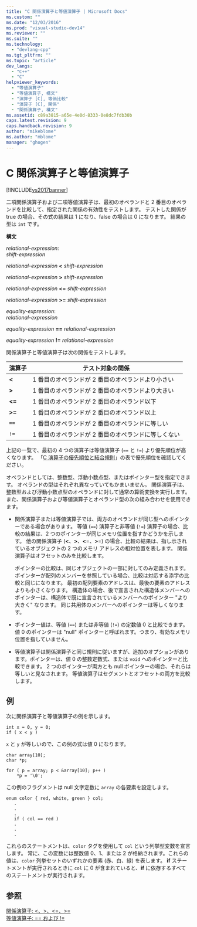 ```yaml
---
title: "C 関係演算子と等値演算子 | Microsoft Docs"
ms.custom: ""
ms.date: "12/03/2016"
ms.prod: "visual-studio-dev14"
ms.reviewer: ""
ms.suite: ""
ms.technology: 
  - "devlang-cpp"
ms.tgt_pltfrm: ""
ms.topic: "article"
dev_langs: 
  - "C++"
  - "C"
helpviewer_keywords: 
  - "等値演算子"
  - "等値演算子, 構文"
  - "演算子 [C], 等価比較"
  - "演算子 [C], 関係"
  - "関係演算子, 構文"
ms.assetid: c89a3815-a65e-4e0d-8333-0e8dc7fdb30b
caps.latest.revision: 9
caps.handback.revision: 9
author: "mikeblome"
ms.author: "mblome"
manager: "ghogen"
---
```

# C 関係演算子と等値演算子
[!INCLUDE[vs2017banner](../assembler/inline/includes/vs2017banner.md)]

二項関係演算子および二項等値演算子は、最初のオペランドと 2 番目のオペランドを比較して、指定された関係の有効性をテストします。  テストした関係が true の場合、その式の結果は 1 になり、false の場合は 0 になります。  結果の型は `int` です。  
  
 **構文**  
  
 *relational\-expression*:  
 *shift\-expression*  
  
 *relational\-expression*  **\<**  *shift\-expression*  
  
 *relational\-expression*  **\>**  *shift\-expression*  
  
 *relational\-expression*  **\<\=**  *shift\-expression*  
  
 *relational\-expression*  **\>\=**  *shift\-expression*  
  
 *equality\-expression*:  
 *relational\-expression*  
  
 *equality\-expression*  **\=\=**  *relational\-expression*  
  
 *equality\-expression*  **\!\=**  *relational\-expression*  
  
 関係演算子と等値演算子は次の関係をテストします。  
  
|演算子|テスト対象の関係|  
|---------|--------------|  
|**\<**|1 番目のオペランドが 2 番目のオペランドより小さい|  
|**\>**|1 番目のオペランドが 2 番目のオペランドより大きい|  
|**\<\=**|1 番目のオペランドが 2 番目のオペランド以下|  
|**\>\=**|1 番目のオペランドが 2 番目のオペランド以上|  
|`==`|1 番目のオペランドが 2 番目のオペランドに等しい|  
|`!=`|1 番目のオペランドが 2 番目のオペランドに等しくない|  
  
 上記の一覧で、最初の 4 つの演算子は等値演算子 \(`==` と `!=`\) より優先順位が高くなります。  「[C 演算子の優先順位と結合規則](../Topic/Precedence%20and%20Order%20of%20Evaluation.md)」の表で優先順位を確認してください。  
  
 オペランドとしては、整数型、浮動小数点型、またはポインター型を指定できます。  オペランドの型はそれぞれ異なっていてもかまいません。  関係演算子は、整数型および浮動小数点型のオペランドに対して通常の算術変換を実行します。  また、関係演算子および等値演算子とオペランド型の次の組み合わせを使用できます。  
  
-   関係演算子または等値演算子では、両方のオペランドが同じ型へのポインターである場合があります。  等値 \(`==`\) 演算子と非等値 \(`!=`\) 演算子の場合、比較の結果は、2 つのポインターが同じメモリ位置を指すかどうかを示します。  他の関係演算子 \(**\<**、**\>**、**\<**\=、**\>**\=\) の場合、比較の結果は、指し示されているオブジェクトの 2 つのメモリ アドレスの相対位置を表します。  関係演算子はオフセットのみを比較します。  
  
     ポインターの比較は、同じオブジェクトの一部に対してのみ定義されます。  ポインターが配列のメンバーを参照している場合、比較は対応する添字の比較と同じになります。  最初の配列要素のアドレスは、最後の要素のアドレスよりも小さくなります。  構造体の場合、後で宣言された構造体メンバーへのポインターは、構造体で既に宣言されているメンバーへのポインター "より大きく" なります。  同じ共用体のメンバーへのポインターは等しくなります。  
  
-   ポインター値は、等値 \(`==`\) または非等値 \(`!=`\) の定数値 0 と比較できます。  値 0 のポインターは "null" ポインターと呼ばれます。つまり、有効なメモリ位置を指していません。  
  
-   等値演算子は関係演算子と同じ規則に従いますが、追加のオプションがあります。ポインターは、値 0 の整数定数式、または `void` へのポインターと比較できます。  2 つのポインターが両方とも null ポインターの場合、それらは等しいと見なされます。  等値演算子はセグメントとオフセットの両方を比較します。  
  
## 例  
 次に関係演算子と等値演算子の例を示します。  
  
```  
int x = 0, y = 0;  
if ( x < y )  
```  
  
 `x` と `y` が等しいので、この例の式は値 0 になります。  
  
```  
char array[10];  
char *p;  
  
for ( p = array; p < &array[10]; p++ )  
    *p = '\0';  
```  
  
 この例のフラグメントは null 文字定数に `array` の各要素を設定します。  
  
```  
enum color { red, white, green } col;  
   .  
   .  
   .  
   if ( col == red )  
   .  
   .  
   .  
```  
  
 これらのステートメントは、`color` タグを使用して `col` という列挙型変数を宣言します。  常に、この変数には整数値 0、1、または 2 が格納されます。これらの値は、`color` 列挙セットのいずれかの要素 \(赤、白、緑\) を表します。  **if** ステートメントが実行されるときに `col` に 0 が含まれていると、**if** に依存するすべてのステートメントが実行されます。  
  
## 参照  
 [関係演算子: \<、\>、\<\=、\>\=](../cpp/relational-operators-equal-and-equal.md)   
 [等値演算子: \=\= および \!\=](../cpp/equality-operators-equal-equal-and-exclpt-equal.md)